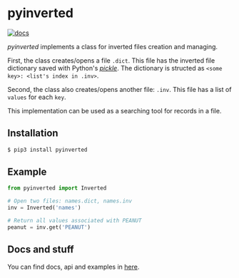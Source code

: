 # pyinverted
[![docs](https://readthedocs.org/projects/pyinverted/badge/?version=latest)](http://pyinverted.readthedocs.io/en/latest/?badge=latest)

*pyinverted* implements a class for inverted files creation and managing.

First, the class creates/opens a file `.dict`. This file has the inverted file
dictionary saved with Python's [*pickle*](https://docs.python.org/3.2/library/pickle.html).
The dictionary is structed as `<some key>: <list's index in .inv>`.

Second, the class also creates/opens another file: `.inv`. This file has a list of `values` for
each `key`.

This implementation can be used as a searching tool for records in a file.

## Installation
```bash
$ pip3 install pyinverted
```

## Example
```python
from pyinverted import Inverted

# Open two files: names.dict, names.inv
inv = Inverted('names')

# Return all values associated with PEANUT
peanut = inv.get('PEANUT')
```

## Docs and stuff
You can find docs, api and examples in [here](http://pyinverted.readthedocs.io/en/latest/).
